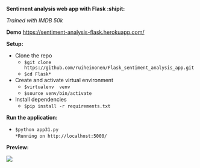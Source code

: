 **Sentiment analysis web app with Flask :shipit:**

*Trained with IMDB 50k*

**Demo**
https://sentiment-analysis-flask.herokuapp.com/

**Setup:**
 - Clone the repo
   - `$git clone https://github.com/ruiheinonen/Flask_sentiment_analysis_app.git`
   - `$cd Flask*`
 - Create and activate virtual environment
   - `$virtualenv  venv`
   - `$source venv/bin/activate`
 - Install dependencies 
   - `$pip install -r requirements.txt`

**Run the application:**
- `$python app31.py`\
`*Running on http://localhost:5000/`

**Preview:**

![](https://github.com/ruiheinonen/Flask_sentiment_analysis_app/blob/master/docs/preview.gif)
